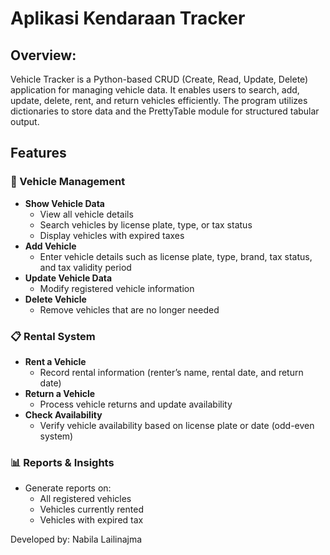# Aplikasi Kendaraan Tracker

## Overview:
Vehicle Tracker is a Python-based CRUD (Create, Read, Update, Delete) application for managing vehicle data. It enables users to search, add, update, delete, rent, and return vehicles efficiently. The program utilizes dictionaries to store data and the PrettyTable module for structured tabular output.

## Features
### 🚗 Vehicle Management
- **Show Vehicle Data**
  - View all vehicle details
  - Search vehicles by license plate, type, or tax status
  - Display vehicles with expired taxes
- **Add Vehicle**
  - Enter vehicle details such as license plate, type, brand, tax status, and tax validity period
- **Update Vehicle Data**
  - Modify registered vehicle information
- **Delete Vehicle**
  - Remove vehicles that are no longer needed

### 📋 Rental System
- **Rent a Vehicle**
  - Record rental information (renter’s name, rental date, and return date)
- **Return a Vehicle**
  - Process vehicle returns and update availability
- **Check Availability**
  - Verify vehicle availability based on license plate or date (odd-even system)

### 📊 Reports & Insights
- Generate reports on:
  - All registered vehicles
  - Vehicles currently rented
  - Vehicles with expired tax
 

Developed by: Nabila Lailinajma 
